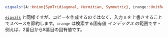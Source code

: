 ```julia
eigvals!(A::Union{SymTridiagonal, Hermitian, Symmetric}, irange::UnitRange) -> values
```

[`eigvals`](@ref) と同様ですが、コピーを作成するのではなく、入力 `A` を上書きすることでスペースを節約します。`irange` は検索する固有値 *インデックス* の範囲です - 例えば、2番目から8番目の固有値です。
